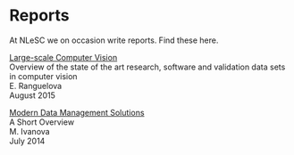 # Reports

At NLeSC we on occasion write reports. Find these here.

[Large-scale Computer Vision](https://github.com/NLeSC/knowledge/raw/master/reports/LargeScaleComputerVision.pdf)  
Overview of the state of the art research, software and validation
data sets in computer vision  
E. Ranguelova  
August 2015  


[Modern Data Management Solutions](https://github.com/NLeSC/knowledge/raw/master/reports/Modern_Data_Management.pdf)  
A Short Overview  
M. Ivanova  
July 2014  